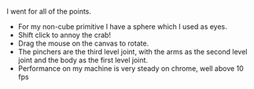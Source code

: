 I went for all of the points.
- For my non-cube primitive I have a sphere which I used as eyes.
- Shift click to annoy the crab!
- Drag the mouse on the canvas to rotate.
- The pinchers are the third level joint, with the arms as the second level joint and the body as the first level joint.
- Performance on my machine is very steady on chrome, well above 10 fps
